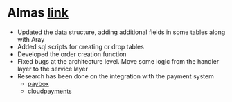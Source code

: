 # Almas [link](https://github.com/SuleymanDemirelKazakhstan/diploma-project-team-spirit/tree/backend/backend)
* Updated the data structure, adding additional fields in some tables along with Aray
* Added sql scripts for creating or drop tables
* Developed the order creation function
* Fixed bugs at the architecture level. Move some logic from the handler layer to the service layer
* Research has been done on the integration with the payment system
  * [paybox](https://paybox.money/docs/)
  * [cloudpayments](https://developers.cloudpayments.ru/#obschaya-informatsiya)
